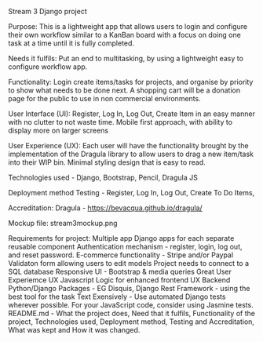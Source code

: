Stream 3 Django project

Purpose:
This is a lightweight app that allows users to login and configure their own workflow similar to a KanBan board with a focus on doing one task at a time until it is fully completed.

Needs it fulfils:
Put an end to multitasking, by using a lightweight easy to configure workflow app.

Functionality:
Login create items/tasks for projects, and organise by priority to show what needs to be done next. A shopping cart will be a donation page for the public to use in non commercial environments.

User Interface (UI):
Register, Log In, Log Out, Create Item in an easy manner with no clutter to not waste time. Mobile first approach, with ability to display more on larger screens

User Experience (UX):
Each user will have the functionality brought by the implementation of the Dragula library to allow users to drag a new item/task into their WIP bin. Minimal styling design that is easy to read.

Technologies used - Django, Bootstrap, Pencil, Dragula JS

Deployment method
Testing - Register, Log In, Log Out, Create To Do Items, 

Accreditation:
Dragula - https://bevacqua.github.io/dragula/

Mockup file:
stream3mockup.png

Requirements for project:
Multiple app Django apps for each separate reusable component
Authentication mechanism - register, login, log out, and reset password.
E-commerce functionality - Stripe and/or Paypal
Validaton form allowing users to edit models
Project needs to connect to a SQL database
Responsive UI - Bootstrap & media queries
Great User Experiemce UX
Javascript Logic for enhanced frontend UX
Backend Python/Django Packages - EG Disquis, Django Rest Framework - using the best tool for the task
Text Exensively - Use automated Django tests wherever possible. For your JavaScript code, consider using Jasmine tests. 
README.md - What the project does, Need that it fulfils, Functionality of the project, Technologies used, Deployment method, Testing and Accreditation, What was kept and How it was changed.